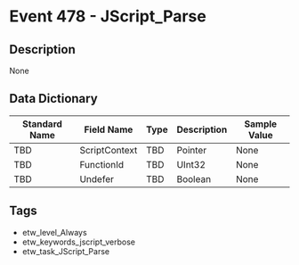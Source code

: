 # Event 478 - JScript_Parse

## Description
None

## Data Dictionary
|Standard Name|Field Name|Type|Description|Sample Value|
|---|---|---|---|---|
|TBD|ScriptContext|TBD|Pointer|None|None|
|TBD|FunctionId|TBD|UInt32|None|None|
|TBD|Undefer|TBD|Boolean|None|None|

## Tags
* etw_level_Always
* etw_keywords_jscript_verbose
* etw_task_JScript_Parse